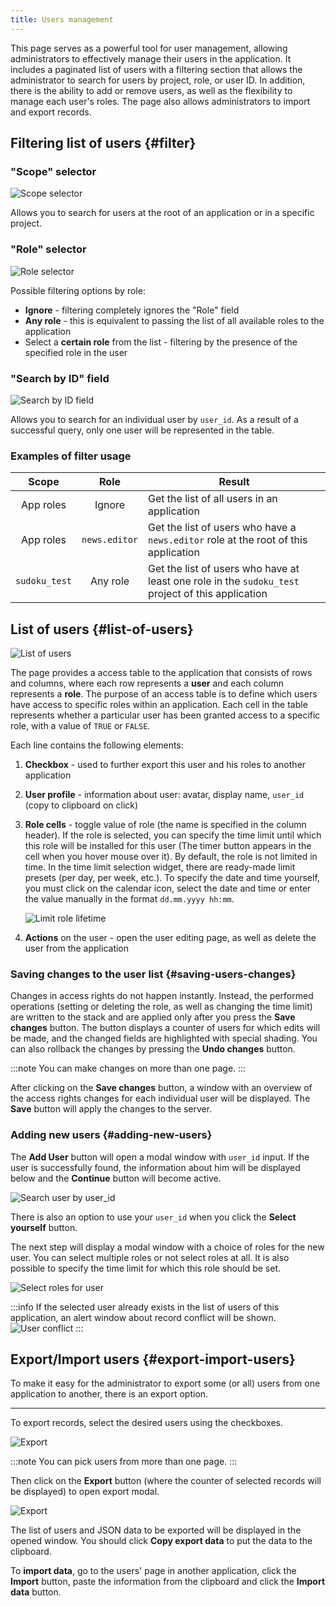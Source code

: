 ```yaml
---
title: Users management
---
```


This page serves as a powerful tool for user management, allowing administrators to effectively manage their users in the application. It includes a paginated list of users with a filtering section that allows the administrator to search for users by project, role, or user ID. In addition, there is the ability to add or remove users, as well as the flexibility to manage each user's roles. The page also allows administrators to import and export records.

## Filtering list of users {#filter}

### "Scope" selector

![Scope selector](./assets/app-users-scope.png)

Allows you to search for users at the root of an application or in a specific project.

### "Role" selector

![Role selector](./assets/app-users-role.png)

Possible filtering options by role:

- **Ignore** - filtering completely ignores the "Role" field
- **Any role** - this is equivalent to passing the list of all available roles to the application
- Select a **certain role** from the list - filtering by the presence of the specified role in the user

### "Search by ID" field

![Search by ID field](./assets/app-users-id.png)

Allows you to search for an individual user by `user_id`. As a result of a successful query, only one user will be represented in the table.

### Examples of filter usage

|     Scope     |     Role      | Result                                                                                            |
| :-----------: | :-----------: | ------------------------------------------------------------------------------------------------- |
|   App roles   |    Ignore     | Get the list of all users in an application                                                       |
|   App roles   | `news.editor` | Get the list of users who have a `news.editor` role at the root of this application               |
| `sudoku_test` |   Any role    | Get the list of users who have at least one role in the `sudoku_test` project of this application |

## List of users {#list-of-users}

![List of users](./assets/app-users.png)

The page provides a access table to the application that consists of rows and columns, where each row represents a **user** and each column represents a **role**. The purpose of an access table is to define which users have access to specific roles within an application. Each cell in the table represents whether a particular user has been granted access to a specific role, with a value of `TRUE` or `FALSE`.

Each line contains the following elements:

1. **Checkbox** - used to further export this user and his roles to another application
2. **User profile** - information about user: avatar, display name, `user_id` (copy to clipboard on click)
3. **Role cells** - toggle value of role (the name is specified in the column header). If the role is selected, you can specify the time limit until which this role will be installed for this user (The timer button appears in the cell when you hover mouse over it). By default, the role is not limited in time. In the time limit selection widget, there are ready-made limit presets (per day, per week, etc.). To specify the date and time yourself, you must click on the calendar icon, select the date and time or enter the value manually in the format `dd.mm.yyyy hh:mm`.

   ![Limit role lifetime](./assets/app-users-ttl.png)

4. **Actions** on the user - open the user editing page, as well as delete the user from the application

### Saving changes to the user list {#saving-users-changes}

Changes in access rights do not happen instantly. Instead, the performed operations (setting or deleting the role, as well as changing the time limit) are written to the stack and are applied only after you press the **Save changes** button. The button displays a counter of users for which edits will be made, and the changed fields are highlighted with special shading. You can also rollback the changes by pressing the **Undo changes** button.

:::note
You can make changes on more than one page.
:::

After clicking on the **Save changes** button, a window with an overview of the access rights changes for each individual user will be displayed. The **Save** button will apply the changes to the server.

### Adding new users {#adding-new-users}

The **Add User** button will open a modal window with `user_id` input. If the user is successfully found, the information about him will be displayed below and the **Continue** button will become active.

![Search user by user_id](./assets/user-pick.png)

There is also an option to use your `user_id` when you click the **Select yourself** button.

The next step will display a modal window with a choice of roles for the new user. You can select multiple roles or not select roles at all. It is also possible to specify the time limit for which this role should be set.

![Select roles for user](./assets/app-users-roles.png)

:::info
If the selected user already exists in the list of users of this application, an alert window about record conflict will be shown.
![User conflict](./assets/app-users-conflict.png)
:::

## Export/Import users {#export-import-users}

To make it easy for the administrator to export some (or all) users from one application to another, there is an export option.

---

To export records, select the desired users using the checkboxes.

![Export](./assets/app-users-export.png)

:::note
You can pick users from more than one page.
:::

Then click on the **Export** button (where the counter of selected records will be displayed) to open export modal.

![Export](./assets/app-users-export-modal.png)

The list of users and JSON data to be exported will be displayed in the opened window. You should click **Copy export data** to put the data to the clipboard.

To **import data**, go to the users' page in another application, click the **Import** button, paste the information from the clipboard and click the **Import data** button.
